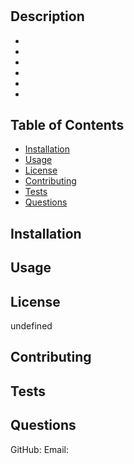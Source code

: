 # 

## Description

  - 
  - 
  - 
  - 
  - 
  - 

## Table of Contents

  - [Installation](#installation)
  - [Usage](#usage)
  - [License](#license)
  - [Contributing](#contributing)
  - [Tests](#tests)
  - [Questions](#questions)

## Installation
  
  
  
## Usage
  
  
  
## License

  undefined

## Contributing

  
  
## Tests

  

## Questions

  GitHub: [](https://github.com/)
  Email: 

  